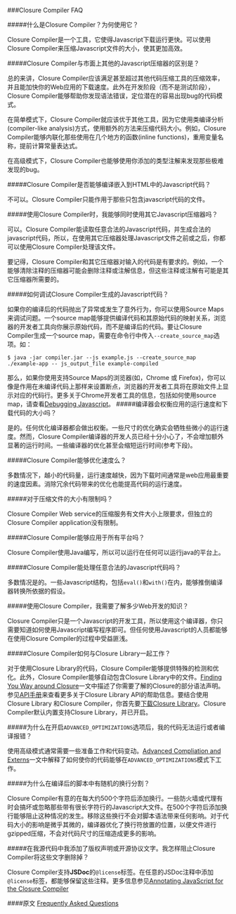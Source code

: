 ###Closure Compiler FAQ

#####什么是Closure Compiler？为何使用它？

Closure Compiler是一个工具，它使得Javascript下载运行更快。可以使用Closure Compiler来压缩Javascript文件的大小，使其更加高效。

#####Closure Compiler与市面上其他的Javascript压缩器的区别是？

总的来讲，Closure Compiler应该满足甚至超过其他代码压缩工具的压缩效率，并且能加快你的Web应用的下载速度。此外在开发阶段（而不是测试阶段），Closure Compiler能够帮助你发现语法错误，定位潜在的容易出现bug的代码模式。

在简单模式下，Closure Compiler就应该优于其他工具，因为它使用类编译分析(compiler-like analysis)方式，使用额外的方法来压缩代码大小。例如，Closure Compiler能够内联化那些使用在几个地方的函数(inline functions)，重用变量名称，提前计算常量表达式。

在高级模式下，Closure Compiler也能够使用你添加的类型注解来发现那些极难发现的bug。


#####Closure Compiler是否能够编译嵌入到HTML中的Javascript代码？

不可以。Closure Compiler只能作用于那些只包含javascript代码的文件。

#####使用Closure Compiler时，我能够同时使用其它Javascript压缩器吗？

可以。Closure Compiler能读取任意合法的Javascript代码，并生成合法的javascript代码，所以，在使用其它压缩器处理Javascript文件之前或之后，你都可以使用Closure Compiler处理该文件。

要记得，Closure Compiler和其它压缩器对输入的代码是有要求的。例如，一个能够清除注释的压缩器可能会删除注释或注解信息，但这些注释或注解有可能是其它压缩器所需要的。

#####如何调试Closure Compiler生成的Javascript代码？

如果你的编译后的代码抛出了异常或发生了意外行为，你可以使用Source Maps来调试问题。一个source map能够提供编译代码和其原始代码的映射关系，浏览器的开发者工具向你展示原始代码，而不是编译后的代码。要让Closure Compiler生成一个source map，需要在命令行中传入`--create_source_map`选项。如：

	$ java -jar compiler.jar --js example.js --create_source_map ./example-app -- js_output_file example-compiled
	
那么，如果你使用支持Source Maps的浏览器(如，Chrome 或 Firefox)，你可以像是作用在未编译代码上那样来设置断点，浏览器的开发者工具将在原始文件上显示对应的代码行。更多关于Chrome开发者工具的信息，包括如何使用source map，请查看[Debugging Javascript][1]。
#####编译器会权衡应用的运行速度和下载代码的大小吗？

是的。任何优化编译器都会做出权衡。一些尺寸的优化确实会牺牲些微小的运行速度。然而，Closure Compiler编译器的开发人员已经十分小心了，不会增加额外显著的运行时间。一些编译器的优化甚至会缩短运行时间(参考下段)。


#####Closure Compiler能够优化速度么？

多数情况下，越小的代码量，运行速度越快，因为下载时间通常是web应用最重要的速度因素。消除冗余代码带来的优化也能提高代码的运行速度。

#####对于压缩文件的大小有限制吗？

Closure Compiler Web service的压缩服务有文件大小上限要求，但独立的Closure Compiler application没有限制。

#####Closure Compiler能够应用于所有平台吗？

Closure Compiler使用Java编写，所以可以运行在任何可以运行java的平台上。

#####Closure Compiler能处理任意合法的Javascript代码吗？

多数情况是的。一些Javascript结构，包括`eval()`和`with()`在内，能够推倒编译器转换所依据的假设。

#####使用Closure Compiler，我需要了解多少Web开发的知识？

Closure Compiler只是一个Javascript的开发工具，所以使用这个编译器，你只需要知道如何使用Javascript编写程序即可。但任何使用Javascript的人员都能够在使用Closure Compiler的过程中受益匪浅。


#####Closure Compiler如何与Closure Library一起工作？

对于使用Closure Library的代码，Closure Compiler能够提供特殊的检测和优化。此外，Closure Compiler能够自动包含Closure Library中的文件。[Finding You Way around Closure][2]一文中描述了你需要了解的Closure的部分语法声明。参见[API手册][3]来查看更多关于Closure Library API的帮助信息。要结合使用Closure Library 和Closure Compiler，你首先要[下载Closure Library][4]。Closure Compiler默认内置支持Closure Library，并已开启。

#####为什么在开启`ADVANCED_OPTIMIZATIONS`选项后，我的代码无法运行或者编译报错？

使用高级模式通常需要一些准备工作和代码变动。[Advanced Compliation and Externs][5]一文中解释了如何使你的代码能够在`ADVANCED_OPTIMIZATIONS`模式下工作。

#####为什么在编译后的脚本中有随机的换行分割？

Closure Compiler有意的在每大约500个字符后添加换行。一些防火墙或代理有时会搞坏或忽略那些带有很长字符行的Javascript大文件。在500个字符后添加换行能够阻止这种情况的发生。移除这些换行不会对脚本语法带来任何影响。对于代码大小的影响是微乎其微的，编译器优化了换行符放置的位置，以便文件进行gzipped压缩，不会对代码尺寸的压缩造成更多的影响。

#####在我源代码中我添加了版权声明或开源协议文字。我怎样阻止Closure Compiler将这些文字删除掉？

Closure Compiler支持**JSDoc**的`@license`标签。在任意的JSDoc注释中添加`@license`标签，都能够保留这些注释。更多信息参见[Annotating JavaScript for the Closure Compiler][6]

####原文
[Frequently Asked Questions][7]

[1]: https://developers.google.com/chrome-developer-tools/docs/javascript-debugging
[2]: https://developers.google.com/closure/library/docs/introduction#deps
[3]: https://developers.google.com/closure/compiler/docs/api-ref#closure
[4]: https://github.com/google/closure-library
[5]: https://developers.google.com/closure/compiler/docs/api-tutorial3
[6]: https://developers.google.com/closure/compiler/docs/js-for-compiler#tag-license
[7]: https://developers.google.com/closure/compiler/faq







	

